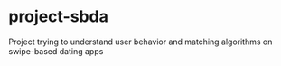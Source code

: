 # project-sbda
Project trying to understand user behavior and matching algorithms on swipe-based dating apps 
